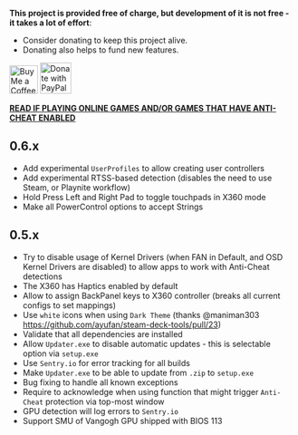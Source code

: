 **This project is provided free of charge, but development of it is not free - it takes a lot of effort**:

- Consider donating to keep this project alive.
- Donating also helps to fund new features.

<a href='https://ko-fi.com/ayufan' target='_blank'><img height='35' style='border:0px;height:50px;' src='https://az743702.vo.msecnd.net/cdn/kofi3.png?v=0' alt='Buy Me a Coffee at ko-fi.com' /></a> <a href="https://www.paypal.com/donate/?hosted_button_id=DHNBE2YR9D5Y2" target='_blank'><img height='35' src="https://raw.githubusercontent.com/stefan-niedermann/paypal-donate-button/master/paypal-donate-button.png" alt="Donate with PayPal" style='border:0px;height:55px;'/></a>

[**READ IF PLAYING ONLINE GAMES AND/OR GAMES THAT HAVE ANTI-CHEAT ENABLED**](https://steam-deck-tools.ayufan.dev/#anti-cheat-and-antivirus-software)

## 0.6.x

- Add experimental `UserProfiles` to allow creating user controllers
- Add experimental RTSS-based detection (disables the need to use Steam, or Playnite workflow)
- Hold Press Left and Right Pad to toggle touchpads in X360 mode
- Make all PowerControl options to accept Strings

## 0.5.x

- Try to disable usage of Kernel Drivers (when FAN in Default, and OSD Kernel Drivers are disabled)
  to allow apps to work with Anti-Cheat detections
- The X360 has Haptics enabled by default
- Allow to assign BackPanel keys to X360 controller (breaks all current configs to set mappings)
- Use `white` icons when using `Dark Theme` (thanks @maniman303 https://github.com/ayufan/steam-deck-tools/pull/23)
- Validate that all dependencies are installed
- Allow `Updater.exe` to disable automatic updates - this is selectable option via `setup.exe`
- Use `Sentry.io` for error tracking for all builds
- Make `Updater.exe` to be able to update from `.zip` to `setup.exe`
- Bug fixing to handle all known exceptions
- Require to acknowledge when using function that might trigger `Anti-Cheat` protection via top-most window
- GPU detection will log errors to `Sentry.io`
- Support SMU of Vangogh GPU shipped with BIOS 113
